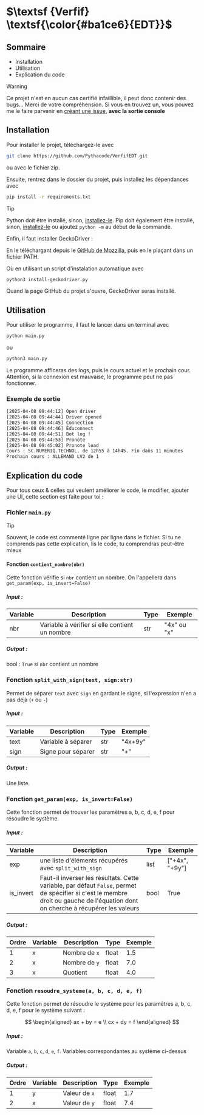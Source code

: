 # $\textsf {Verfif} \textsf{\color{#ba1ce6}{EDT}}$

## Sommaire

- Installation
- Utilisation
- Explication du code

> [!WARNING]
> Ce projet n'est en aucun cas certifié infaillible, il peut donc contenir des bugs... Merci de votre compréhension.
> Si vous en trouvez un, vous pouvez me le faire parvenir en [créant une issue](https://github.com/Pythacode/PySolver/issues), **avec la sortie console**


## Installation

Pour installer le projet, téléchargez-le avec 
```bash
git clone https://github.com/Pythacode/VerfifEDT.git
```
ou avec le fichier zip.

Ensuite, rentrez dans le dossier du projet, puis installez les dépendances avec

```bash
pip install -r requirements.txt
```

> [!TIP]
> Python doit être installé, sinon, [installez-le](https://www.python.org/downloads/).
> Pip doit également être installé, sinon, [installez-le](https://pip.pypa.io/en/stable/installation/) ou ajoutez `python -m` au début de la commande.

Enfin, il faut installer GeckoDriver :

En le téléchargant depuis le [GitHub de Mozzilla](https://github.com/mozilla/geckodriver/releases), puis en le plaçant dans un fichier PATH.

Où en utilisant un script d'instalation automatique avec
```bash
python3 install-geckodriver.py
```
Quand la page GitHub du projet s'ouvre, GeckoDriver seras installé.

## Utilisation 

Pour utiliser le programme, il faut le lancer dans un terminal avec
```bash
python main.py
```
ou
```bash
python3 main.py
```

Le programme afficeras des logs, puis le cours actuel et le prochain cour.
Attention, si la connexion est mauvaise, le programme peut ne pas fonctionner.

### Exemple de sortie

```bash
[2025-04-08 09:44:12] Open driver
[2025-04-08 09:44:44] Driver opened
[2025-04-08 09:44:45] Connection
[2025-04-08 09:44:46] Éduconnect
[2025-04-08 09:44:51] Bot log !
[2025-04-08 09:44:53] Pronote
[2025-04-08 09:45:02] Pronote load
Cours : SC.NUMERIQ.TECHNOL. de 12h55 à 14h45. Fin dans 11 minutes
Prochain cours : ALLEMAND LV2 de 1
```

## Explication du code

Pour tous ceux & celles qui veulent améliorer le code, le modifier, ajouter une UI, cette section est faite pour toi :

### Fichier `main.py`

> [!TIP]
> Souvent, le code est commenté ligne par ligne dans le fichier. Si tu ne comprends pas cette explication, lis le code, tu comprendras peut-être mieux

#### Fonction `contient_nombre(nbr)`

Cette fonction vérifie si `nbr` contient un nombre. On l'appellera dans `get_param(exp, is_invert=False)`

##### Input :
| Variable | Description | Type | Exemple |
|----------|----|--|---------|
| nbr  | Variable à vérifier si elle contient un nombre | str  | "4x" ou "x"  |

##### Output :
bool :
`True` si `nbr` contient un nombre

### Fonction `split_with_sign(text, sign:str)`

Permet de séparer `text` avec `sign` en gardant le signe, si l'expression n'en a pas déjà (`+` ou `-`)

##### Input :
| Variable | Description | Type | Exemple |
|----------|----|--|---------|
| text  | Variable à séparer | str  | "4x+9y" |
| sign  | Signe pour séparer | str  | "+" |

##### Output :
Une liste.

### Fonction `get_param(exp, is_invert=False)`

Cette fonction permet de trouver les paramètres a, b, c, d, e, f pour résoudre le système.

##### Input :
| Variable | Description | Type | Exemple |
|----------|----|--|---------|
| exp  | une liste d'éléments récupérés avec `split_with_sign`  | list  | ["+4x", "+9y"] |
| is_invert  | Faut-il inverser les résultats. Cette variable, par défaut `False`, permet de spécifier si c'est le membre droit ou gauche de l'équation dont on cherche à récupérer les valeurs | bool  | True |

##### Output :

| Ordre | Variable | Description | Type | Exemple |
|----|------|----|--|---------|
| 1 | x | Nombre de `x`  | float  | 1.5 |
| 2 | x | Nombre de `y`  | float  | 7.0 |
| 3 | x | Quotient  | float  | 4.0 |

### Fonction `resoudre_systeme(a, b, c, d, e, f)`

Cette fonction permet de résoudre le système pour les paramètres a, b, c, d, e, f pour le système suivant :

$$
\begin{aligned}
ax + by = e \\
cx + dy = f
\end{aligned}
$$


##### Input :

Variable `a`, `b`, `c`, `d`, `e`, `f`. Variables correspondantes au système ci-dessus

##### Output :

| Ordre | Variable | Description | Type | Exemple |
|----|------|----|--|---------|
| 1 | y | Valeur de `x`  | float  | 1.7 |
| 2 | x | Valeur de `y`  | float  | 7.4 |
